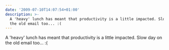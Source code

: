 ```yaml
---
date: '2009-07-10T14:07:54+01:00'
description: >-
  A 'heavy' lunch has meant that productivity is a little impacted. Slow day on
  the old email too... :(
---
```

A 'heavy' lunch has meant that productivity is a little impacted. Slow day on the old email too... :(
